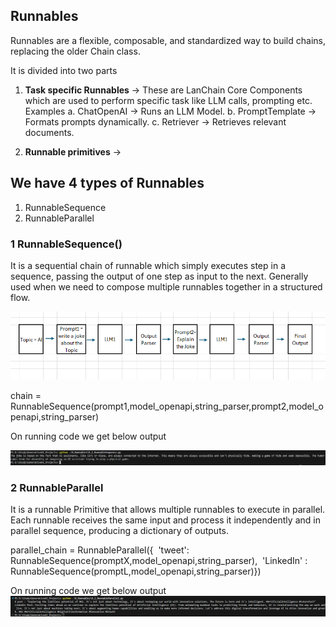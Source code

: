## Runnables

Runnables are a flexible, composable, and standardized way to build chains, replacing the older Chain class.

It is divided into two parts
1. **Task specific Runnables** -> These are LanChain Core Components which are used to perform specific task like LLM calls, prompting etc.
Examples
a. ChatOpenAI -> Runs an LLM Model.
b. PromptTemplate -> Formats prompts dynamically.
c. Retriever -> Retrieves relevant documents.

2. **Runnable primitives** -> 

## We have 4 types of Runnables
1. RunnableSequence
2. RunnableParallel


### 1 RunnableSequence()

It is a sequential chain of runnable which simply executes step in a sequence, passing the output of one step as input to the next. Generally used when we need to compose multiple runnables together in a structured flow.

![alt text](image-4.png)

chain = RunnableSequence(prompt1,model_openapi,string_parser,prompt2,model_openapi,string_parser)

On running code we get below output

![alt text](image-3.png)




### 2 RunnableParallel
It is a runnable Primitive that allows multiple runnables to execute in parallel. Each runnable receives the same input and process it independently and in parallel sequence, producing a dictionary of outputs.

parallel_chain = RunnableParallel({
 'tweet': RunnableSequence(promptX,model_openapi,string_parser), 
'LinkedIn' : RunnableSequence(promptL,model_openapi,string_parser)})

On running code we get below output
![alt text](image-5.png)